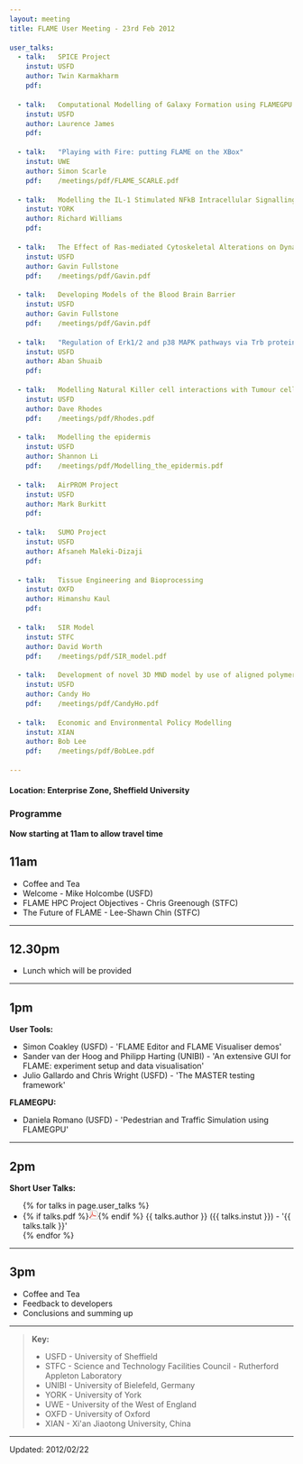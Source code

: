 ```yaml
---
layout: meeting
title: FLAME User Meeting - 23rd Feb 2012

user_talks:
  - talk:   SPICE Project
    instut: USFD
    author: Twin Karmakharm
    pdf:
    
  - talk:   Computational Modelling of Galaxy Formation using FLAMEGPU
    instut: USFD
    author: Laurence James
    pdf:

  - talk:   "Playing with Fire: putting FLAME on the XBox"
    instut: UWE
    author: Simon Scarle
    pdf:    /meetings/pdf/FLAME_SCARLE.pdf

  - talk:   Modelling the IL-1 Stimulated NFkB Intracellular Signalling Pathway using FLAME
    instut: YORK
    author: Richard Williams
    pdf:
    
  - talk:   The Effect of Ras-mediated Cytoskeletal Alterations on Dynamics of the NFkB pathway
    instut: USFD
    author: Gavin Fullstone
    pdf:    /meetings/pdf/Gavin.pdf
    
  - talk:   Developing Models of the Blood Brain Barrier
    instut: USFD
    author: Gavin Fullstone
    pdf:    /meetings/pdf/Gavin.pdf
    
  - talk:   "Regulation of Erk1/2 and p38 MAPK pathways via Trb protein family: an agent based approach"
    instut: USFD
    author: Aban Shuaib
    pdf:    
    
  - talk:   Modelling Natural Killer cell interactions with Tumour cells
    instut: USFD
    author: Dave Rhodes
    pdf:    /meetings/pdf/Rhodes.pdf
    
  - talk:   Modelling the epidermis
    instut: USFD
    author: Shannon Li
    pdf:    /meetings/pdf/Modelling_the_epidermis.pdf
    
  - talk:   AirPROM Project
    instut: USFD
    author: Mark Burkitt
    pdf:   
    
  - talk:   SUMO Project
    instut: USFD
    author: Afsaneh Maleki-Dizaji
    pdf:  
    
  - talk:   Tissue Engineering and Bioprocessing
    instut: OXFD
    author: Himanshu Kaul
    pdf:  
    
  - talk:   SIR Model
    instut: STFC
    author: David Worth
    pdf:    /meetings/pdf/SIR_model.pdf

  - talk:   Development of novel 3D MND model by use of aligned polymer fiber scaffolds
    instut: USFD
    author: Candy Ho
    pdf:    /meetings/pdf/CandyHo.pdf
   
  - talk:   Economic and Environmental Policy Modelling
    instut: XIAN
    author: Bob Lee
    pdf:    /meetings/pdf/BobLee.pdf

---
```


#### Location: Enterprise Zone, Sheffield University

### Programme

**Now starting at 11am to allow travel time**

## 11am
* Coffee and Tea
* Welcome - Mike Holcombe (USFD)
* FLAME HPC Project Objectives - Chris Greenough (STFC)
* The Future of FLAME - Lee-Shawn Chin (STFC)

----

## 12.30pm
* Lunch which will be provided

----

## 1pm

**User Tools:**

* Simon Coakley (USFD) - 'FLAME Editor and FLAME Visualiser demos'
* Sander van der Hoog and Philipp Harting (UNIBI) - 'An extensive GUI for FLAME: experiment setup and data visualisation'
* Julio Gallardo and Chris Wright (USFD) - 'The MASTER testing framework'


**FLAMEGPU:**

* Daniela Romano (USFD) - 'Pedestrian and Traffic Simulation using FLAMEGPU'

----

## 2pm

**Short User Talks:**

<ul>
{% for talks in page.user_talks %}
        <li>
        {% if talks.pdf %}<a href='{{ talks.pdf }}'><img src="/media/blueprint/plugins/link-icons/icons/pdf.png" alt="pdf" width="16" height="16" /></a>{% endif %}
        {{ talks.author }} ({{ talks.instut }}) - '{{ talks.talk }}'
        </li>
{% endfor %}
</ul>

----

## 3pm

* Coffee and Tea
* Feedback to developers
* Conclusions and summing up

----

> **Key:**
> * USFD - University of Sheffield  
> * STFC - Science and Technology Facilities Council - Rutherford Appleton Laboratory  
> * UNIBI - University of Bielefeld, Germany
> * YORK - University of York  
> * UWE - University of the West of England  
> * OXFD - University of Oxford  
> * XIAN - Xi'an Jiaotong University, China  

---

Updated: 2012/02/22
